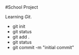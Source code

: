 #School Project

Learning *Git*.

* git init
* git status
* git add .
* git status
* git commit -m "initial commit"